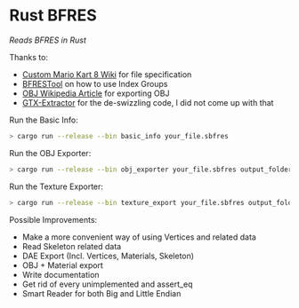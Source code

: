 # Rust BFRES

*Reads BFRES in Rust*

Thanks to:

* [Custom Mario Kart 8 Wiki](http://mk8.tockdom.com/wiki/BFRES_(File_Format)) for file specification
* [BFRESTool](https://github.com/aboood40091/BFRES-Tool) on how to use Index Groups
* [OBJ Wikipedia Article](https://en.wikipedia.org/wiki/Wavefront_.obj_file) for exporting OBJ
* [GTX-Extractor](https://github.com/aboood40091/GTX-Extractor) for the de-swizzling code, I did not come up with that

Run the Basic Info:

``` sh
> cargo run --release --bin basic_info your_file.sbfres
```

Run the OBJ Exporter:

``` sh
> cargo run --release --bin obj_exporter your_file.sbfres output_folder
```

Run the Texture Exporter:

``` sh
> cargo run --release --bin texture_export your_file.sbfres output_folder
```

Possible Improvements:

* Make a more convenient way of using Vertices and related data
* Read Skeleton related data
* DAE Export (Incl. Vertices, Materials, Skeleton)
* OBJ + Material export
* Write documentation
* Get rid of every unimplemented and assert_eq
* Smart Reader for both Big and Little Endian